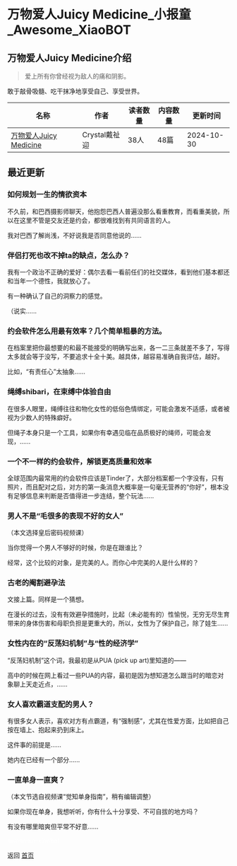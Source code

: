 # 万物爱人Juicy Medicine_小报童_Awesome_XiaoBOT

## 万物爱人Juicy Medicine介绍
> 爱上所有你曾经视为敌人的痛和阴影。    
    
敢于敲骨吸髓、吃干抹净地享受自己、享受世界。  
  


|名称|作者|读者数量|内容数量|更新时间|
|---|---|---|---|---|
|[万物爱人Juicy Medicine](https://xiaobot.net/p/juicymedicine?refer=9c3f1c95-a052-465a-9902-f6d75080262a)|Crystal戴祉迎|38人|48篇|2024-10-30|

## 最近更新
### 如何规划一生的情欲资本

不久前，和巴西摄影师聊天，他抱怨巴西人普遍没那么看重教育，而看重美貌，所以在这里不管是交友还是约会，都很难找到有共同语言的人。

我对巴西了解尚浅，不好说我是否同意他说的......

### 伴侣打死也改不掉ta的缺点，怎么办？

我有一个政治不正确的爱好：偶尔去看一看前任们的社交媒体，看到他们基本都还和当年一个德性，我就放心了。

有一种确认了自己的洞察力的感觉。

（说实......

### 约会软件怎么用最有效率？几个简单粗暴的方法。

在档案里把你最想要的和最不能接受的明确写出来，各一二三条就差不多了，写得太多就会等于没写，不要追求十全十美。越具体，越容易准确自我评估，越好。

比如，“有责任心”太抽象......

### 绳缚shibari，在束缚中体验自由

在很多人眼里，绳缚往往和物化女性的低俗色情绑定，可能会激发不适感，或者被视为少数人的特殊癖好。

但绳子本身只是一个工具，如果你有幸遇见临在品质极好的绳师，可能会发现，......

### 一个不一样的约会软件，解锁更高质量和效率

全球范围内最常用的约会软件应该是Tinder了，大部分档案都一个字没有，只有照片，而且配对之后，对方的第一条消息大概率是一句毫无营养的“你好”，根本没有足够信息来判断是否值得进一步连结，整个玩法......

### 男人不是“毛很多的表现不好的女人”

（本文选择皇后密码视频课）

当你觉得一个男人不够好的时候，你是在跟谁比？

经常，这个比较的对象，是完美的人。而你心中完美的人是什么样的？

### 古老的阉割避孕法

文接上篇。同样是一个猜想。

在漫长的过去，没有有效避孕措施时，比起（未必能有的）性愉悦，无穷无尽生育带来的身体伤害和母职负担是更重大的，所以，女性为了保护自己，除了娃生......

### 女性内在的“反荡妇机制”与“性的经济学”

“反荡妇机制”这个词，我最初是从PUA (pick up art)里知道的——

高中的时候在网上看过一些PUA的内容，最初是因为想知道怎么跟当时的暗恋对象聊上天走近点，......

### 女人喜欢霸道支配的男人？

有很多女人表示，喜欢对方有点霸道，有“强制感”，尤其在性爱方面，比如把自己按在墙上、抱起来扔到床上。

这件事的前提是……

她内在已经有一个部分......

### 一直单身一直爽？

（本文节选自视频课“觉知单身指南”，稍有编辑调整）

如果你现在单身，我想听听，你有什么十分享受、不可自拔的地方吗？

有没有哪里暗爽但平常不好意......


<a href="https://github.com/Reno9527/awesome-xiaobot" style="color: white; text-decoration: none;">awesome-xiaobot</a>

返回 [首页](../README.md)
